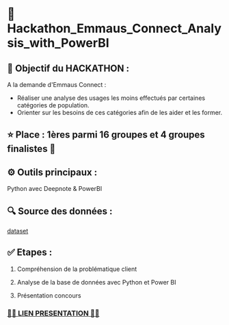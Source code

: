 # 🙏 Hackathon_Emmaus_Connect_Analysis_with_PowerBI

## 🎯 Objectif du HACKATHON :

A la demande d'Emmaus Connect : 
- Réaliser une analyse des usages les moins effectués par certaines catégories de population.
- Orienter sur les besoins de ces catégories afin de les aider et les former. 

## ⭐ Place : 1ères parmi 16 groupes et 4 groupes finalistes 💪


## ⚙️ Outils principaux : 
Python avec Deepnote & PowerBI 

## 🔍 Source des données :  
[dataset](https://www.data.gouv.fr/fr/datasets/barometre-du-numerique/)


## ✅ Etapes :

1) Compréhension de la problématique client

2) Analyse de la base de données avec Python et Power BI 

3) Présentation concours

### [🎤🎤 **LIEN PRESENTATION** 🎤🎤](https://drive.google.com/file/d/1wu7nWQQCO0wnxYxsHzyp4reMsqweQPM0/view?usp=sharing)
